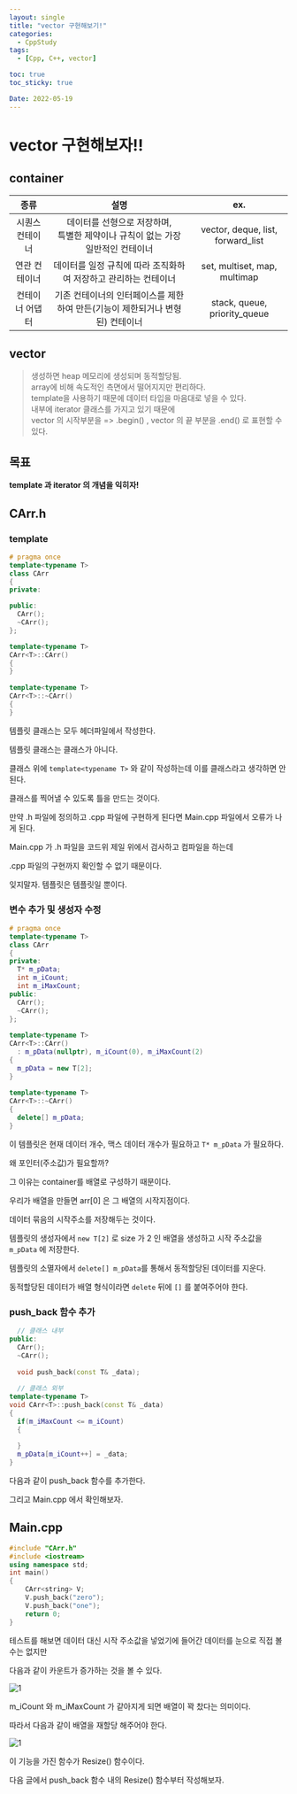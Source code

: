 ```yaml
---
layout: single
title: "vector 구현해보기!"
categories:
  - CppStudy
tags:
  - [Cpp, C++, vector]

toc: true
toc_sticky: true

Date: 2022-05-19
---
```

# vector 구현해보자!!

## container

|**종류**|설명|ex.|
|:---:|:---:|:---:|
|시퀀스 컨테이너|데이터를 선형으로 저장하며,<br> 특별한 제약이나 규칙이 없는 가장 일반적인 컨테이너|vector, deque, list, forward_list|
|연관 컨테이너|데이터를 일정 규칙에 따라 조직화하여 저장하고 관리하는 컨테이너|set, multiset, map, multimap|
|컨테이너 어댑터|기존 컨테이너의 인터페이스를 제한하여 만든(기능이 제한되거나 변형된) 컨테이너|stack, queue, priority_queue|

## vector
> 생성하면 heap 메모리에 생성되며 동적할당됨. <br>
> array에 비해 속도적인 측면에서 떨어지지만 편리하다.<br>
> template을 사용하기 때문에 데이터 타입을 마음대로 넣을 수 있다.<br>
> 내부에 iterator 클래스를 가지고 있기 때문에 <br> 
> vector 의 시작부분을 => .begin() , vector 의 끝 부분을 .end() 로 표현할 수 있다.<br>

## 목표
**template 과 iterator 의 개념을 익히자!**

## CArr.h
### template
```cpp
# pragma once
template<typename T>
class CArr
{
private:

public:
  CArr();
  ~CArr();
};

template<typename T>
CArr<T>::CArr()
{
}
  
template<typename T>
CArr<T>::~CArr()
{
}
```

템플릿 클래스는 모두 헤더파일에서 작성한다.
  
템플릿 클래스는 클래스가 아니다.
  
클래스 위에 `template<typename T>` 와 같이 작성하는데 이를 클래스라고 생각하면 안된다.
  
클래스를 찍어낼 수 있도록 틀을 만드는 것이다.
  
만약 .h 파일에 정의하고 .cpp 파일에 구현하게 된다면 Main.cpp 파일에서 오류가 나게 된다.
  
Main.cpp 가 .h 파일을 코드위 제일 위에서 검사하고 컴파일을 하는데

.cpp 파일의 구현까지 확인할 수 없기 때문이다.
  
잊지말자. 템플릿은 템플릿일 뿐이다.
  
### 변수 추가 및 생성자 수정
```cpp
# pragma once
template<typename T>
class CArr
{
private:
  T* m_pData;
  int m_iCount;
  int m_iMaxCount;
public:
  CArr();
  ~CArr();
};
  
template<typename T>
CArr<T>::CArr()
  : m_pData(nullptr), m_iCount(0), m_iMaxCount(2)
{
  m_pData = new T[2];
}
  
template<typename T>
CArr<T>::~CArr()
{
  delete[] m_pData;
}
```
  
이 템플릿은 현재 데이터 개수, 맥스 데이터 개수가 필요하고 `T* m_pData` 가 필요하다.
  
왜 포인터(주소값)가 필요할까?
  
그 이유는 container를 배열로 구성하기 때문이다.
  
우리가 배열을 만들면 arr[0] 은 그 배열의 시작지점이다.
  
데이터 묶음의 시작주소를 저장해두는 것이다.
  
템플릿의 생성자에서 `new T[2]` 로 size 가 2 인 배열을 생성하고 시작 주소값을 `m_pData` 에 저장한다.
  
템플릿의 소멸자에서 `delete[] m_pData`를 통해서 동적할당된 데이터를 지운다.
  
동적할당된 데이터가 배열 형식이라면 `delete` 뒤에 `[]` 를 붙여주어야 한다.
  
### push_back 함수 추가
```cpp
  // 클래스 내부
public:
  CArr();
  ~CArr();
  
  void push_back(const T& _data);
    
  // 클래스 외부
template<typename T>
void CArr<T>::push_back(const T& _data)
{
  if(m_iMaxCount <= m_iCount)
  {
        
  }
  m_pData[m_iCount++] = _data;
}
```
  
다음과 같이 push_back 함수를 추가한다.

그리고 Main.cpp 에서 확인해보자.

## Main.cpp

```cpp
#include "CArr.h"
#include <iostream>
using namespace std;
int main()
{
    CArr<string> V;
    V.push_back("zero");
    V.push_back("one");
    return 0;
}
```

테스트를 해보면 데이터 대신 시작 주소값을 넣었기에 들어간 데이터를 눈으로 직접 볼 수는 없지만

다음과 같이 카운트가 증가하는 것을 볼 수 있다.

![1](https://user-images.githubusercontent.com/87271529/169282074-e1b80b8b-ac52-4460-b951-7938813aa60d.gif)

m_iCount 와 m_iMaxCount 가 같아지게 되면 배열이 꽉 찼다는 의미이다.

따라서 다음과 같이 배열을 재할당 해주어야 한다.

![1](https://user-images.githubusercontent.com/87271529/169282958-095ca04c-b8ec-40ea-98ca-1ff0a4725676.png)

이 기능을 가진 함수가 Resize() 함수이다.

다음 글에서 push_back 함수 내의 Resize() 함수부터 작성해보자.
